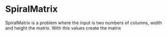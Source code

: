 SpiralMatrix
============

SpiralMatrix is a problem where the input is two numbers of columns, width and height the matrix. With this values create the matrix
